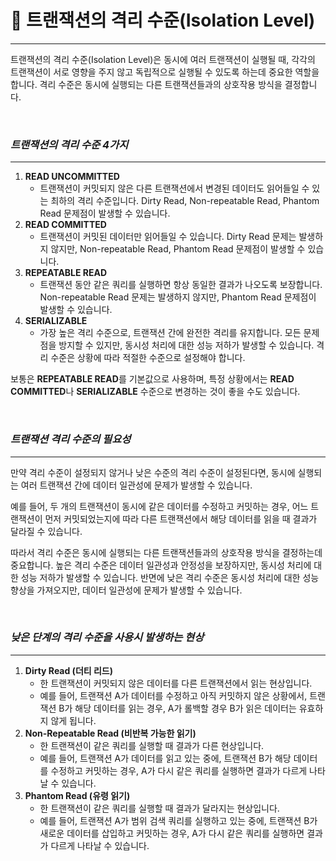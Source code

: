 # 🎯 트랜잭션의 격리 수준(Isolation Level)
- - -

트랜잭션의 격리 수준(Isolation Level)은 동시에 여러 트랜잭션이 실행될 때, 각각의 트랜잭션이 서로 영향을 주지 않고 독립적으로 실행될 수 있도록 하는데 중요한 역할을 합니다. 격리 수준은 동시에 실행되는 다른 트랜잭션들과의 상호작용 방식을 결정합니다.

<br>

### **_트랜잭션의 격리 수준 4가지_**
- - -

1. **READ UNCOMMITTED**
   * 트랜잭션이 커밋되지 않은 다른 트랜잭션에서 변경된 데이터도 읽어들일 수 있는 최하의 격리 수준입니다.
   Dirty Read, Non-repeatable Read, Phantom Read 문제점이 발생할 수 있습니다.
2. **READ COMMITTED**
   * 트랜잭션이 커밋된 데이터만 읽어들일 수 있습니다.
   Dirty Read 문제는 발생하지 않지만, Non-repeatable Read, Phantom Read 문제점이 발생할 수 있습니다.
3. **REPEATABLE READ**
   * 트랜잭션 동안 같은 쿼리를 실행하면 항상 동일한 결과가 나오도록 보장합니다.
   Non-repeatable Read 문제는 발생하지 않지만, Phantom Read 문제점이 발생할 수 있습니다.
4. **SERIALIZABLE**
   * 가장 높은 격리 수준으로, 트랜잭션 간에 완전한 격리를 유지합니다.
   모든 문제점을 방지할 수 있지만, 동시성 처리에 대한 성능 저하가 발생할 수 있습니다.
   격리 수준은 상황에 따라 적절한 수준으로 설정해야 합니다. 


보통은 **REPEATABLE READ**를 기본값으로 사용하며, 특정 상황에서는 **READ COMMITTED**나 **SERIALIZABLE** 수준으로 변경하는 것이 좋을 수도 있습니다.

<br>

### **_트랜잭션 격리 수준의 필요성_**
- - -

만약 격리 수준이 설정되지 않거나 낮은 수준의 격리 수준이 설정된다면, 동시에 실행되는 여러 트랜잭션 간에 데이터 일관성에 문제가 발생할 수 있습니다. 

예를 들어, 두 개의 트랜잭션이 동시에 같은 데이터를 수정하고 커밋하는 경우, 어느 트랜잭션이 먼저 커밋되었는지에 따라 다른 트랜잭션에서 해당 데이터를 읽을 때 결과가 달라질 수 있습니다.

따라서 격리 수준은 동시에 실행되는 다른 트랜잭션들과의 상호작용 방식을 결정하는데 중요합니다. 높은 격리 수준은 데이터 일관성과 안정성을 보장하지만, 동시성 처리에 대한 성능 저하가 발생할 수 있습니다. 
반면에 낮은 격리 수준은 동시성 처리에 대한 성능 향상을 가져오지만, 데이터 일관성에 문제가 발생할 수 있습니다.

<br>

### **_낮은 단계의 격리 수준을 사용시 발생하는 현상_**
- - -

1. **Dirty Read (더티 리드)**
   * 한 트랜잭션이 커밋되지 않은 데이터를 다른 트랜잭션에서 읽는 현상입니다.
   * 예를 들어, 트랜잭션 A가 데이터를 수정하고 아직 커밋하지 않은 상황에서, 트랜잭션 B가 해당 데이터를 읽는 경우, A가 롤백할 경우 B가 읽은 데이터는 유효하지 않게 됩니다.
2. **Non-Repeatable Read (비반복 가능한 읽기)**
   * 한 트랜잭션이 같은 쿼리를 실행할 때 결과가 다른 현상입니다.
   * 예를 들어, 트랜잭션 A가 데이터를 읽고 있는 중에, 트랜잭션 B가 해당 데이터를 수정하고 커밋하는 경우, A가 다시 같은 쿼리를 실행하면 결과가 다르게 나타날 수 있습니다.
3. **Phantom Read (유령 읽기)**
   * 한 트랜잭션이 같은 쿼리를 실행할 때 결과가 달라지는 현상입니다.
   * 예를 들어, 트랜잭션 A가 범위 검색 쿼리를 실행하고 있는 중에, 트랜잭션 B가 새로운 데이터를 삽입하고 커밋하는 경우, A가 다시 같은 쿼리를 실행하면 결과가 다르게 나타날 수 있습니다.